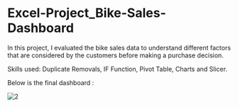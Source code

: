 # Excel-Project_Bike-Sales-Dashboard

In this project, I evaluated the bike sales data to understand different factors that are considered by the customers before making a purchase decision.

Skills used: Duplicate Removals, IF Function, Pivot Table, Charts and Slicer.

Below is the final dashboard :

![2](https://github.com/widyaangely/Excel-Project_Bike-Sales-Dashboard/assets/149513267/7729f5d6-b880-4f91-bfce-999083f849bc)

